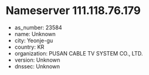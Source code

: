 # Nameserver 111.118.76.179

* as_number: 23584
* name: Unknown
* city: Yeonje-gu
* country: KR
* organization: PUSAN CABLE TV SYSTEM CO., LTD.
* version: Unknown
* dnssec: Unknown

